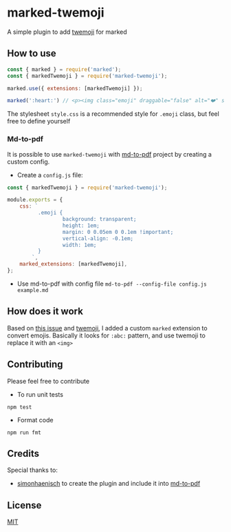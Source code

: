 # marked-twemoji
A simple plugin to add [twemoji](https://github.com/twitter/twemoji) for marked

## How to use

```js
const { marked } = require('marked');
const { markedTwemoji } = require('marked-twemoji');

marked.use({ extensions: [markedTwemoji] });

marked(':heart:') // <p><img class="emoji" draggable="false" alt="❤️" src="https://twemoji.maxcdn.com/v/14.0.2/svg/2764.svg"/></p>
```

The stylesheet `style.css` is a recommended style for `.emoji` class, but feel free to define yourself

### Md-to-pdf

It is possible to use `marked-twemoji` with [md-to-pdf](https://github.com/simonhaenisch/md-to-pdf/#twemoji) project by creating a custom config.
* Create a `config.js` file:
```js
const { markedTwemoji } = require('marked-twemoji');

module.exports = {
	css: `
          .emoji {
                  background: transparent;
                  height: 1em;
                  margin: 0 0.05em 0 0.1em !important;
                  vertical-align: -0.1em;
                  width: 1em;
          }
        `,
	marked_extensions: [markedTwemoji],
};
```
* Use md-to-pdf with config file `md-to-pdf --config-file config.js example.md`

## How does it work
Based on [this issue](https://github.com/markedjs/marked/issues/233) and [twemoji](https://github.com/twitter/twemoji), I added a custom `marked` extension to convert emojis.
Basically it looks for `:abc:` pattern, and use twemoji to replace it with an `<img>`

## Contributing
Please feel free to contribute

* To run unit tests
```
npm test
```

* Format code
```
npm run fmt
```

## Credits
Special thanks to:
* [simonhaenisch](https://github.com/simonhaenisch) to create the plugin and include it into [md-to-pdf](https://github.com/simonhaenisch/md-to-pdf)

## License
[MIT](./LICENSE)
